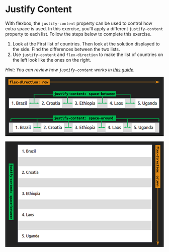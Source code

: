 # Justify Content

With flexbox, the `justify-content` property can be used to control how extra space is used. In this exercise, you'll apply a different `justify-content` property to each list. Follow the steps below to complete this exercise.

1. Look at the First list of countries. Then look at the solution displayed to the side. Find the differences between the two lists.
2. Use `justify-content` and `flex-direction` to make the list of countries on the left look like the ones on the right.

_Hint: You can review how `justify-content` works in [this guide](https://css-tricks.com/snippets/css/a-guide-to-flexbox)._

![Screenshot of the flex spacing](/images/11/example-space.png)

![Screenshot of the flex spacing in a column](/images/11/example-space-column.png)
